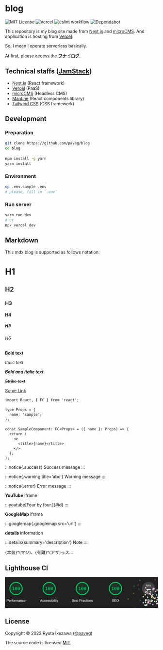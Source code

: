 # blog

![MIT License](https://img.shields.io/github/license/paveg/blog?color=blue)
![Vercel](https://vercelbadge.vercel.app/api/paveg/blog?color)
![eslint workflow](https://github.com/paveg/blog/actions/workflows/eslint.yml/badge.svg)
[![Dependabot](https://badgen.net/badge/Dependabot/enabled/green?icon=dependabot)](https://dependabot.com/)

This repository is my blog site made from [Next.js](https://nextjs.org/) and [microCMS](https://microcms.io/). And application is hosting from [Vercel](https://vercel.com/docs).

So, I mean I operate serverless basically.

At first, please access the [**フナイログ**](https://www.funailog.com/).

## Technical staffs ([JamStack](https://jamstack.org/))

- [Next.js](https://nextjs.org/) (React framework)
- [Vercel](https://vercel.com/docs) (PaaS)
- [microCMS](https://microcms.io/) (Headless CMS)
- [Mantine](https://mantine.dev/) (React components library)
- [Tailwind CSS](https://tailwindcss.com/) (CSS framework)

## Development

### Preparation

```bash
git clone https://github.com/paveg/blog
cd blog

npm install -g yarn
yarn install
```

### Environment

```bash
cp .env.sample .env
# please, fill in `.env`
```

### Run server

```bash
yarn run dev
# or
npx vercel dev
```

## Markdown

This mdx blog is supported as follows notation:

# H1

## H2

### H3

#### H4

##### H5

###### H6

**Bold text**

_Italic text_

**_Bold and italic text_**

~~Strike text~~

[Some Link](https://www.google.com/)

```tsx
import React, { FC } from 'react';

type Props = {
  name: 'sample';
};

const SampleComponent: FC<Props> = ({ name }: Props) => {
  return (
    <>
      <title>{name}</title>
    </>
  );
};
```

:::notice{.success}
Success message
:::

:::notice{.warning title='abc'}
Warning message
:::

:::notice{.error}
Error message
:::

**YouTube** iframe

:::youtube[Four by four.]{#id}
:::

**GoogleMap** iframe

:::googlemap{.googlemap src='url'}
:::

**details** information

:::details{summary='description'}
Note
:::

{本気}^(マジ)、{有難}^(アザ)っス…

## Lighthouse CI

![Lighthouse Report Image](docs/images/LighthouseReport.jpg)

## License

Copyright © 2022 Ryota Ikezawa ([@paveg](https://twitter.com/paveg_))

The source code is licensed [MIT](https://github.com/paveg/blog/blob/main/LICENSE).
